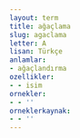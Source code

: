 ```yaml
---
layout: term
title: ağaçlama
slug: agaclama
letter: A
lisan: Türkçe
anlamlar:
- ağaçlandırma
ozellikler:
- - isim
ornekler:
- - ''
orneklerkaynak:
- - ''
---
```

